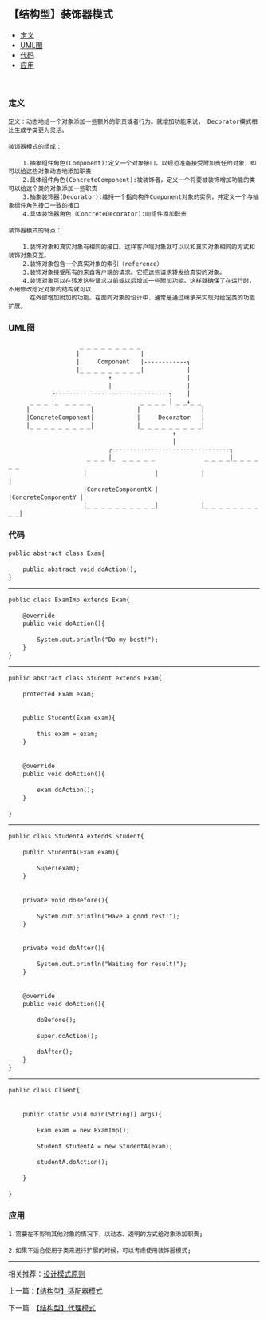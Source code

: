 

## 【结构型】装饰器模式

*   [定义](#define)
*   [UML图](#UML)
*   [代码](#code)
*   [应用](#app)

<img src="/logo.jpg" width="0" height="0" />


<h3 id="define">定义</h3>

    定义：动态地给一个对象添加一些额外的职责或者行为。就增加功能来说， Decorator模式相比生成子类更为灵活。

    装饰器模式的组成：

        1.抽象组件角色(Component):定义一个对象接口，以规范准备接受附加责任的对象，即可以给这些对象动态地添加职责
        2.具体组件角色(ConcreteComponent):被装饰者，定义一个将要被装饰增加功能的类可以给这个类的对象添加一些职责
        3.抽象装饰器(Decorator):维持一个指向构件Component对象的实例，并定义一个与抽象组件角色接口一致的接口
        4.具体装饰器角色（ConcreteDecorator):向组件添加职责

    装饰器模式的特点：

        1.装饰对象和真实对象有相同的接口。这样客户端对象就可以以和真实对象相同的方式和装饰对象交互。
        2.装饰对象包含一个真实对象的索引（reference）
        3.装饰对象接受所有的来自客户端的请求。它把这些请求转发给真实的对象。
        4.装饰对象可以在转发这些请求以前或以后增加一些附加功能。这样就确保了在运行时，不用修改给定对象的结构就可以
          在外部增加附加的功能。在面向对象的设计中，通常是通过继承来实现对给定类的功能扩展。


<h3 id="UML">UML图</h3>


                        _ _ _ _ _ _ _ _ _
                       |                 |
                       |     Component   |------------┐
                       |_ _ _ _ _ _ _ _ _|            |
                                ↑                     |
                                |                     |
                ┌--------------------------------┐    |
          _ _ _ |_  _ _ _ _              _ _ _ _ | _ _↓_ _
         |                 |            |                 |
         |ConcreteComponent|            |     Decorator   |
         |_ _ _ _ _ _ _ _ _|            |_ _ _ _ _ _ _ _ _|
                                                  ↑
                                                  |
                                ┌---------------------------------┐
                          _ _ _ |_  _ _ _ _ _              _ _ _ _|_ _ _ _ _ _
                         |                   |            |                   |
                         |ConcreteComponentX |            |ConcreteComponentY |
                         |_ _ _ _ _ _ _ _ _ _|            |_ _ _ _ _ _ _ _ _ _|




<h3 id="code">代码</h3>

    public abstract class Exam{

        public abstract void doAction();
    }


***

    public class ExamImp extends Exam{

        @override
        public void doAction(){

            System.out.println("Do my best!");
        }
    }


***

    public abstract class Student extends Exam{

        protected Exam exam;


        public Student(Exam exam){

            this.exam = exam;
        }


        @override
        public void doAction(){

            exam.doAction();
        }

    }

***

    public class StudentA extends Student{

        public StudentA(Exam exam){

            Super(exam);
        }


        private void doBefore(){

            System.out.println("Have a good rest!");
        }


        private void doAfter(){

            System.out.println("Waiting for result!");
        }


        @override
        public void doAction(){

            doBefore();

            super.doAction();

            doAfter();
        }
    }


***

    public class Client{


        public static void main(String[] args){

            Exam exam = new ExamImp();

            Student studentA = new StudentA(exam);

            studentA.doAction();

        }

    }




<h3 id="app">应用</h3>

    1.需要在不影响其他对象的情况下，以动态、透明的方式给对象添加职责;

    2.如果不适合使用子类来进行扩展的时候，可以考虑使用装饰器模式;


***

相关推荐：[设计模式原则](./Principle)


上一篇：[【结构型】适配器模式](./Prototype)

下一篇：[【结构型】代理模式](./Proxy)








